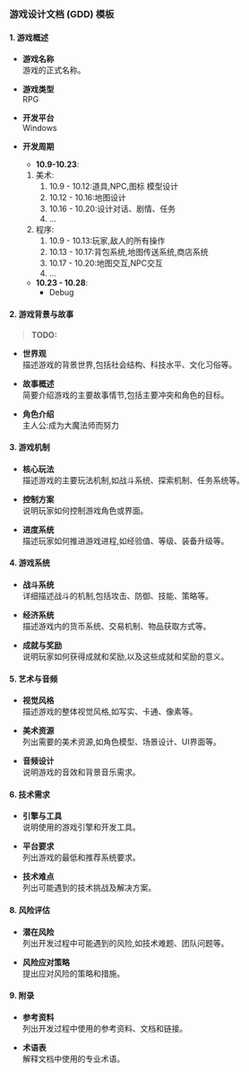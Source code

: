 #

##

### 游戏设计文档 (GDD) 模板

#### 1. 游戏概述

- **游戏名称**  
  游戏的正式名称。

- **游戏类型**  
  RPG

- **开发平台**  
  Windows

- **开发周期**  
  - **10.9-10.23**:
  1. 美术:
     1. 10.9 - 10.12:道具,NPC,图标 模型设计
     2. 10.12 - 10.16:地图设计
     3. 10.16 - 10.20:设计对话、剧情、任务
     4. ...
  2. 程序:
     1. 10.9 - 10.13:玩家,敌人的所有操作
     2. 10.13 - 10.17:背包系统,地图传送系统,商店系统
     3. 10.17 - 10.20:地图交互,NPC交互
     4. ...
  - **10.23 - 10.28**:
    - Debug

#### 2. 游戏背景与故事
  
  > **TODO:**

- **世界观**  
  描述游戏的背景世界,包括社会结构、科技水平、文化习俗等。

- **故事概述**  
  简要介绍游戏的主要故事情节,包括主要冲突和角色的目标。

- **角色介绍**  
  主人公:成为大魔法师而努力

#### 3. 游戏机制

- **核心玩法**  
  描述游戏的主要玩法机制,如战斗系统、探索机制、任务系统等。

- **控制方案**  
  说明玩家如何控制游戏角色或界面。

- **进度系统**  
  描述玩家如何推进游戏进程,如经验值、等级、装备升级等。

#### 4. 游戏系统

- **战斗系统**  
  详细描述战斗的机制,包括攻击、防御、技能、策略等。

- **经济系统**  
  描述游戏内的货币系统、交易机制、物品获取方式等。

- **成就与奖励**  
  说明玩家如何获得成就和奖励,以及这些成就和奖励的意义。

#### 5. 艺术与音频

- **视觉风格**  
  描述游戏的整体视觉风格,如写实、卡通、像素等。

- **美术资源**  
  列出需要的美术资源,如角色模型、场景设计、UI界面等。

- **音频设计**  
  说明游戏的音效和背景音乐需求。

#### 6. 技术需求

- **引擎与工具**  
  说明使用的游戏引擎和开发工具。

- **平台要求**  
  列出游戏的最低和推荐系统要求。

- **技术难点**  
  列出可能遇到的技术挑战及解决方案。

#### 8. 风险评估

- **潜在风险**  
  列出开发过程中可能遇到的风险,如技术难题、团队问题等。

- **风险应对策略**  
  提出应对风险的策略和措施。

#### 9. 附录

- **参考资料**  
  列出开发过程中使用的参考资料、文档和链接。

- **术语表**  
  解释文档中使用的专业术语。
